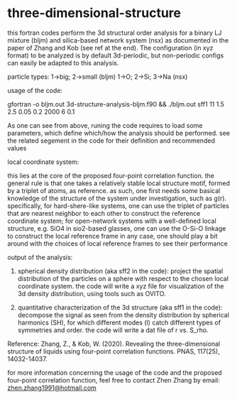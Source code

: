 # three-dimensional-structure

this fortran codes perform the 3d structural order analysis for a binary LJ mixture (bljm) and 
silica-based network system (nsx) as documented in the paper of Zhang and Kob (see ref at the end). 
The configuration (in xyz format) to be analyzed is by default 3d-periodic, but non-periodic 
configs can easily be adapted to this analysis. 

particle types: 1->big; 2->small (bljm)  1->O; 2->Si; 3->Na (nsx)

usage of the code:

gfortran -o bljm.out 3d-structure-analysis-bljm.f90 && ./bljm.out sff1 11 1.5 2.5 0.05 0.2 2000 6 0.1

As one can see from above, runing the code requires to load some parameters, which define which/how the 
analysis should be performed. see the related segement in the code for their definition and recommended values

local coordinate system: 

this lies at the core of the proposed four-point correlation function. the general rule 
is that one takes a relatively stable local structure motif, formed by a triplet of atoms,
as reference. as such, one first needs some basical knowledge of the structure of 
the system under investigation, such as g(r).
specifically, for hard-shere-like systems, one can use the triplet of particles that are 
nearest neighbor to each other to construct the reference coordinate system; 
for open-network systems with a well-defined local structure, e.g. SiO4 in sio2-based glasses,
one can use the O-Si-O linkage to construct the local reference frame
in any case, one should play a bit around with the choices of local reference frames
to see their performance

output of the analysis:

1) spherical density distribution (aka sff2 in the code): 
project the spatial distribution of the particles on a sphere with respect to
the chosen local coordinate system. the code will write a xyz file for visualization
of the 3d density distribution, using tools such as OVITO.

2) quantitative characterization of the 3d structure (aka sff1 in the code):
decompose the signal as seen from the density distribution by spherical harmonics (SH), 
for which different modes (l) catch different types of symmetries and order. the code 
will write a dat file of r vs. S_rho.

Reference: Zhang, Z., & Kob, W. (2020). Revealing the three-dimensional structure of liquids
using four-point correlation functions. PNAS, 117(25), 14032-14037.

for more information concerning the usage of the code and the proposed four-point correlation
function, feel free to contact Zhen Zhang by email: zhen.zhang1991@hotmail.com
